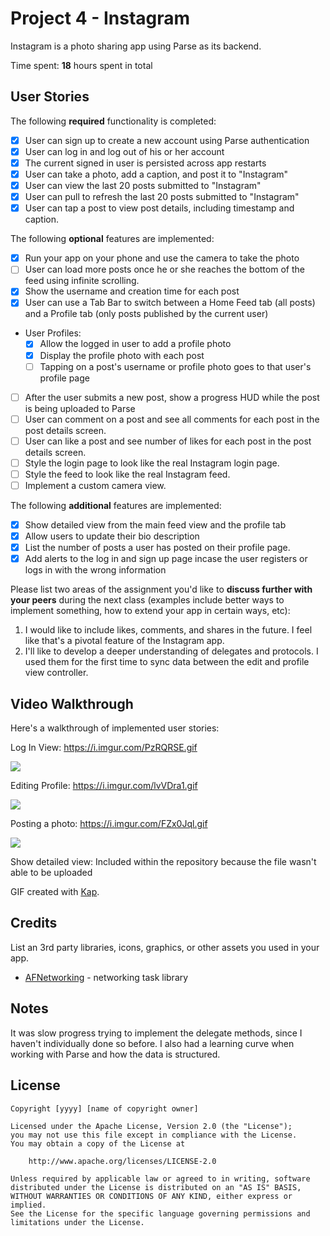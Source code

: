 # Project 4 - Instagram

Instagram is a photo sharing app using Parse as its backend.

Time spent: **18** hours spent in total

## User Stories

The following **required** functionality is completed:

- [x] User can sign up to create a new account using Parse authentication
- [x] User can log in and log out of his or her account
- [x] The current signed in user is persisted across app restarts
- [x] User can take a photo, add a caption, and post it to "Instagram"
- [x] User can view the last 20 posts submitted to "Instagram"
- [x] User can pull to refresh the last 20 posts submitted to "Instagram"
- [x] User can tap a post to view post details, including timestamp and caption.

The following **optional** features are implemented:

- [x] Run your app on your phone and use the camera to take the photo
- [ ] User can load more posts once he or she reaches the bottom of the feed using infinite scrolling.
- [x] Show the username and creation time for each post
- [x] User can use a Tab Bar to switch between a Home Feed tab (all posts) and a Profile tab (only posts published by the current user)
- User Profiles:
  - [x] Allow the logged in user to add a profile photo
  - [x] Display the profile photo with each post
  - [ ] Tapping on a post's username or profile photo goes to that user's profile page
- [ ] After the user submits a new post, show a progress HUD while the post is being uploaded to Parse
- [ ] User can comment on a post and see all comments for each post in the post details screen.
- [ ] User can like a post and see number of likes for each post in the post details screen.
- [ ] Style the login page to look like the real Instagram login page.
- [ ] Style the feed to look like the real Instagram feed.
- [ ] Implement a custom camera view.

The following **additional** features are implemented:

- [x] Show detailed view from the main feed view and the profile tab
- [x] Allow users to update their bio description
- [x] List the number of posts a user has posted on their profile page.
- [x] Add alerts to the log in and sign up page incase the user registers or logs in with the wrong information

Please list two areas of the assignment you'd like to **discuss further with your peers** during the next class (examples include better ways to implement something, how to extend your app in certain ways, etc):

1. I would like to include likes, comments, and shares in the future. I feel like that's a pivotal feature of the Instagram app.
2. I'll like to develop a deeper understanding of delegates and protocols. I used them for the first time to sync data between the edit and profile view controller.

## Video Walkthrough

Here's a walkthrough of implemented user stories:

Log In View: https://i.imgur.com/PzRQRSE.gif

![](https://i.imgur.com/PzRQRSE.gif)

Editing Profile: https://i.imgur.com/lvVDra1.gif

![](https://i.imgur.com/lvVDra1.gif)

Posting a photo: https://i.imgur.com/FZx0Jql.gif

![](https://i.imgur.com/FZx0Jql.gif)

Show detailed view: Included within the repository because the file wasn't able to be uploaded

GIF created with [Kap](https://getkap.co/).

## Credits

List an 3rd party libraries, icons, graphics, or other assets you used in your app.

- [AFNetworking](https://github.com/AFNetworking/AFNetworking) - networking task library

## Notes

It was slow progress trying to implement the delegate methods, since I haven't individually done so before. I also had a learning curve when working with Parse and how the data is structured.

## License

    Copyright [yyyy] [name of copyright owner]

    Licensed under the Apache License, Version 2.0 (the "License");
    you may not use this file except in compliance with the License.
    You may obtain a copy of the License at

        http://www.apache.org/licenses/LICENSE-2.0

    Unless required by applicable law or agreed to in writing, software
    distributed under the License is distributed on an "AS IS" BASIS,
    WITHOUT WARRANTIES OR CONDITIONS OF ANY KIND, either express or implied.
    See the License for the specific language governing permissions and
    limitations under the License.
